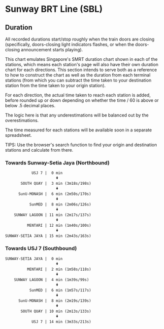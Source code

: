 # Sunway BRT Line (SBL)

## Duration

All recorded durations start/stop roughly when the train doors are closing (specifically, doors-closing light indicators flashes, or when the doors-closing announcement starts playing).

This chart emulates Singapore's SMRT duration chart shown in each of the stations, which means each station's page will also have their own duration chart for each directions. This section intends to serve both as a reference to how to construct the chart as well as the duration from each terminal stations (from which you can subtract the time taken to your destination station from the time taken to your origin station).

For each direction, the actual time taken to reach each station is added, before rounded up or down depending on whether the time / 60 is above or below .5 decimal places.

The logic here is that any underestimations will be balanced out by the overestimations.

The time measured for each stations will be available soon in a separate spreadsheet.

TIPS: Use the browser's search function to find your origin and destination stations and calculate from there.

### Towards Sunway-Setia Jaya (Northbound)

```
            USJ 7 |  0 min
                       🠟
       SOUTH QUAY |  3 min (3m18s/198s)
                       🠟
      SunU-MONASH |  6 min (2m50s/170s)
                       🠟
           SunMED |  8 min (2m06s/126s)
                       🠟
    SUNWAY LAGOON | 11 min (2m17s/137s)
                       🠟
          MENTARI | 12 min (1m40s/100s)
                       🠟
SUNWAY-SETIA JAYA | 15 min (2m43s/163s)
```

### Towards USJ 7 (Southbound)

```
SUNWAY-SETIA JAYA |  0 min
                       🠟
          MENTARI |  2 min (1m58s/118s)
                       🠟
    SUNWAY LAGOON |  4 min (1m39s/99s)
                       🠟
           SunMED |  6 min (1m57s/117s)
                       🠟
      SunU-MONASH |  8 min (2m19s/139s)
                       🠟
       SOUTH QUAY | 10 min (2m13s/133s)
                       🠟
            USJ 7 | 14 min (3m33s/213s)
```
